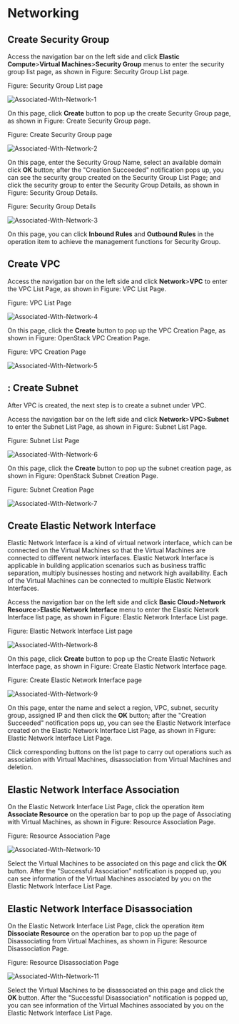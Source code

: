 # Networking

## Create Security Group

Access the navigation bar on the left side and click **Elastic Compute**>**Virtual Machines**>**Security Group** menus to enter the security group list page, as shown in Figure: Security Group List page.

Figure: Security Group List page

![Associated-With-Network-1](../../../../image/JDFusion/Associated-With-Network-1.png)

On this page, click **Create** button to pop up the create Security Group page, as shown in Figure: Create Security Group page.

Figure: Create Security Group page

![Associated-With-Network-2](../../../../image/JDFusion/Associated-With-Network-2.png)

On this page, enter the Security Group Name, select an available domain click **OK** button; after the "Creation Succeeded" notification pops up, you can see the security group created on the Security Group List Page; and click the security group to enter the Security Group Details, as shown in Figure: Security Group Details.

Figure: Security Group Details

![Associated-With-Network-3](../../../../image/JDStack-Agility/Associated-With-Network-3.png)

On this page, you can click **Inbound Rules** and **Outbound Rules** in the operation item to achieve the management functions for Security Group.

## Create VPC

Access the navigation bar on the left side and click **Network**>**VPC** to enter the VPC List Page, as shown in Figure: VPC List Page.

Figure: VPC List Page

![Associated-With-Network-4](../../../../image/JDFusion/Associated-With-Network-4.png)

On this page, click the **Create** button to pop up the VPC Creation Page, as shown in Figure: OpenStack VPC Creation Page.

Figure: VPC Creation Page

![Associated-With-Network-5](../../../../image/JDFusion/Associated-With-Network-5.png)

## : Create Subnet

After VPC is created, the next step is to create a subnet under VPC.

Access the navigation bar on the left side and click **Network**>**VPC**>**Subnet** to enter the Subnet List Page, as shown in Figure: Subnet List Page.

Figure: Subnet List Page

![Associated-With-Network-6](../../../../image/JDFusion/Associated-With-Network-6.png)

On this page, click the **Create** button to pop up the subnet creation page, as shown in Figure: OpenStack Subnet Creation Page.

Figure: Subnet Creation Page

![Associated-With-Network-7](../../../../image/JDFusion/Associated-With-Network-7.png)

## Create Elastic Network Interface

Elastic Network Interface is a kind of virtual network interface, which can be connected on the Virtual Machines so that the Virtual Machines are connected to different network interfaces. Elastic Network Interface is applicable in building application scenarios such as business traffic separation, multiply businesses hosting and network high availability. Each of the Virtual Machines can be connected to multiple Elastic Network Interfaces.

Access the navigation bar on the left side and click **Basic Cloud**>**Network Resource**>**Elastic Network Interface** menu to enter the Elastic Network Interface list page, as shown in Figure: Elastic Network Interface List page.

Figure: Elastic Network Interface List page

![Associated-With-Network-8](../../../../image/JDFusion/Associated-With-Network-8.png)

On this page, click **Create** button to pop up the Create Elastic Network Interface page, as shown in Figure: Create Elastic Network Interface page.

Figure: Create Elastic Network Interface page

![Associated-With-Network-9](../../../../image/JDFusion/Associated-With-Network-9.png)

On this page, enter the name and select a region, VPC, subnet, security group, assigned IP and then click the **OK** button; after the "Creation Succeeded" notification pops up, you can see the Elastic Network Interface created on the Elastic Network Interface List Page, as shown in Figure: Elastic Network Interface List Page.

Click corresponding buttons on the list page to carry out operations such as association with Virtual Machines, disassociation from Virtual Machines and deletion.

## Elastic Network Interface Association

On the Elastic Network Interface List Page, click the operation item **Associate Resource** on the operation bar to pop up the page of Associating with Virtual Machines, as shown in Figure: Resource Association Page.

Figure: Resource Association Page

![Associated-With-Network-10](../../../../image/JDFusion/Associated-With-Network-10.png)

Select the Virtual Machines to be associated on this page and click the **OK** button. After the "Successful Association" notification is popped up, you can see information of the Virtual Machines associated by you on the Elastic Network Interface List Page.

## Elastic Network Interface Disassociation

On the Elastic Network Interface List Page, click the operation item **Dissociate Resource** on the operation bar to pop up the page of Disassociating from Virtual Machines, as shown in Figure: Resource Disassociation Page.

Figure: Resource Disassociation Page

![Associated-With-Network-11](../../../../image/JDFusion/Associated-With-Network-11.png)

Select the Virtual Machines to be disassociated on this page and click the **OK** button. After the "Successful Disassociation" notification is popped up, you can see information of the Virtual Machines associated by you on the Elastic Network Interface List Page.
